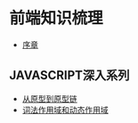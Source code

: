 # 前端知识梳理

* [序章](README.md)

## JAVASCRIPT深入系列

* [从原型到原型链](articles/javascript深入系列/从原型到原型链.md)
* [词法作用域和动态作用域](articles/javascript深入系列/词法作用域和动态作用域.md)
